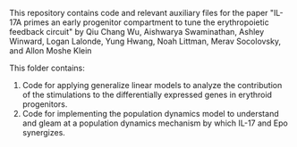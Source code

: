 This repository contains code and relevant auxiliary files for the paper "IL-17A primes an early progenitor compartment to tune the erythropoietic feedback circuit" by Qiu Chang Wu, Aishwarya Swaminathan, Ashley Winward, Logan Lalonde, Yung Hwang, Noah Littman, Merav Socolovsky, and Allon Moshe Klein


This folder contains:
1. Code for applying generalize linear models to analyze the contribution of the stimulations to the differentially expressed genes in erythroid progenitors.
2. Code for implementing the population dynamics model to understand and gleam at a population dynamics mechanism by which IL-17 and Epo synergizes.
